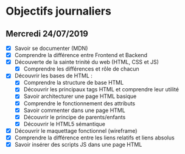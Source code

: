 # Objectifs journaliers

## Mercredi 24/07/2019


* [X] Savoir se documenter (MDN)
* [X] Comprendre la différence entre Frontend et Backend
* [X] Découverte de la sainte trinité du web (HTML, CSS et JS)
  * [X] Comprendre les différences et rôle de chacun
* [X] Découvrir les bases de HTML :
  * [X] Comprendre la structure de base HTML
  * [X] Découvrir les principaux tags HTML et comprendre leur utilité
  * [X] Savoir architecturer une page HTML basique
  * [X] Comprendre le fonctionnement des attributs
  * [X] Savoir commenter dans une page HTML
  * [X] Découvrir le principe de parents/enfants
  * [X] Découvrir le HTML5 sémantique
* [X] Découvrir le maquettage fonctionnel (wireframe)
* [X] Comprendre la différence entre les liens relatifs et liens absolus
* [X] Savoir insérer des scripts JS dans une page HTML
